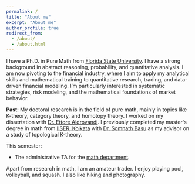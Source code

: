 ```yaml
---
permalink: /
title: "About me"
excerpt: "About me"
author_profile: true
redirect_from: 
  - /about/
  - /about.html
---
```


I have a Ph.D. in Pure Math from [Florida State University](https://www.fsu.edu/). I have a strong background in abstract reasoning, probability, and quantitative analysis. I am now pivoting to the financial industry, where I aim to apply my analytical skills and mathematical training to quantitative research, trading, and data-driven financial modeling. I’m particularly interested in systematic strategies, risk modeling, and the mathematical foundations of market behavior.

**Past**: My doctoral research is in the field of pure math, mainly in topics like K-theory, category theory, and homotopy theory. I worked on my dissertation with [Dr. Ettore Aldrovandi](https://www.math.fsu.edu/~ealdrov/).
I previously completed my master's degree in math from [IISER, Kolkata](https://www.iiserkol.ac.in/web/en/academic/departments/#gsc.tab=0) with [Dr. Somnath Basu](https://math.iiserkol.ac.in/faculties/somnath_basu.html) as my advisor on a study of topological K-theory. 

This semester:
 - The administrative TA for the [math department](https://www.math.fsu.edu/).

Apart from research in math, I am an amateur trader. I enjoy playing pool, volleyball, and squash. I also like hiking and photography.
